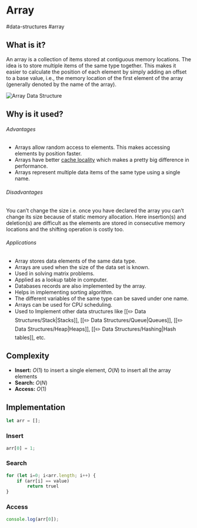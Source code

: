 # Array
#data-structures #array

## What is it?
An array is a collection of items stored at contiguous memory locations. The idea is to store multiple items of the same type together. This makes it easier to calculate the position of each element by simply adding an offset to a base value, i.e., the memory location of the first element of the array (generally denoted by the name of the array).

![Array Data Structure](https://media.geeksforgeeks.org/wp-content/uploads/array-2.png "Click to enlarge")

## Why is it used?
###### Advantages
-   Arrays allow random access to elements. This makes accessing elements by position faster.
-   Arrays have better [cache locality](https://en.wikipedia.org/wiki/Locality_of_reference) which makes a pretty big difference in performance.
-   Arrays represent multiple data items of the same type using a single name.

###### Disadvantages
You can’t change the size i.e. once you have declared the array you can’t change its size because of static memory allocation. Here insertion(s) and deletion(s) are difficult as the elements are stored in consecutive memory locations and the shifting operation is costly too.

###### Applications
-   Array stores data elements of the same data type.
-   Arrays are used when the size of the data set is known.
-   Used in solving matrix problems.
-   Applied as a lookup table in computer.
-   Databases records are also implemented by the array.
-   Helps in implementing sorting algorithm.
-   The different variables of the same type can be saved under one name.
-   Arrays can be used for CPU scheduling.
-   Used to Implement other data structures like [[✏️ Data Structures/Stack|Stacks]], [[✏️ Data Structures/Queue|Queues]], [[✏️ Data Structures/Heap|Heaps]], [[✏️ Data Structures/Hashing|Hash tables]], etc.

## Complexity
- **Insert:** $O(1)$ to insert a single element, $O(N)$ to insert all the array elements
- **Search:** $O(N)$
- **Access:**  $O(1)$ 

## Implementation
```javascript
let arr = [];
```

### Insert
```javascript
arr[0] = 1;
```

### Search
```javascript
for (let i=0; i<arr.length; i++) {
	if (arr[i] == value)
		return truel
}
```

### Access
```javascript
console.log(arr[0]);
```